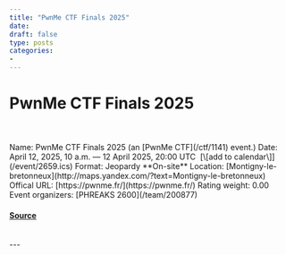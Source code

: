 ```yaml
---
title: "PwnMe CTF Finals 2025"
date: 
draft: false
type: posts
categories: 
- 
---
```

# PwnMe CTF Finals 2025

<br/>

<br/>
Name: PwnMe CTF Finals 2025 (an [PwnMe CTF](/ctf/1141) event.)  
Date: April 12, 2025, 10 a.m. — 12 April 2025, 20:00 UTC  [\[add to calendar\]](/event/2659.ics)  
Format: Jeopardy  
**On-site**  
Location: [Montigny-le-bretonneux](http://maps.yandex.com/?text=Montigny-le-bretonneux)  
Offical URL: [https://pwnme.fr/](https://pwnme.fr/)  
Rating weight: 0.00  
Event organizers: [PHREAKS 2600](/team/200877)

#### [Source](https://ctftime.org/event/2659)

<br/>
---
